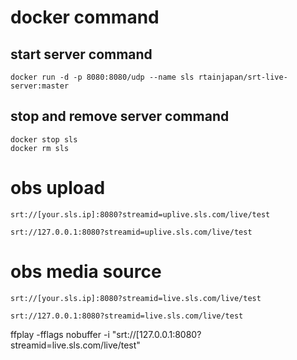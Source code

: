 # docker command
## start server command
```
docker run -d -p 8080:8080/udp --name sls rtainjapan/srt-live-server:master
```

## stop and remove server command
```
docker stop sls
docker rm sls
```

# obs upload
```
srt://[your.sls.ip]:8080?streamid=uplive.sls.com/live/test

srt://127.0.0.1:8080?streamid=uplive.sls.com/live/test
```

# obs media source
```
srt://[your.sls.ip]:8080?streamid=live.sls.com/live/test

srt://127.0.0.1:8080?streamid=live.sls.com/live/test
```


ffplay -fflags nobuffer -i "srt://[127.0.0.1:8080?streamid=live.sls.com/live/test"